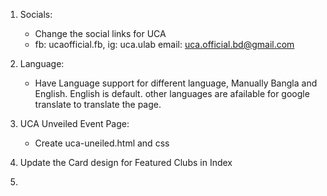 
1. Socials:
    - Change the social links for UCA
    - fb: ucaofficial.fb, ig: uca.ulab email: uca.official.bd@gmail.com

2. Language:
    - Have Language support for different language, Manually Bangla and English. English is default. other languages are afailable for google translate to translate the page.

3. UCA Unveiled Event Page:
    - Create uca-uneiled.html and css

4. Update the Card design for Featured Clubs in Index
5. 